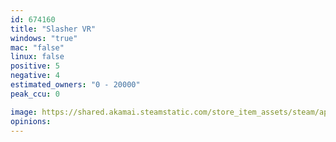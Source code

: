 ```yaml
---
id: 674160
title: "Slasher VR"
windows: "true"
mac: "false"
linux: false
positive: 5
negative: 4
estimated_owners: "0 - 20000"
peak_ccu: 0

image: https://shared.akamai.steamstatic.com/store_item_assets/steam/apps/674160/header.jpg?t=1507137135
opinions:
---
```

